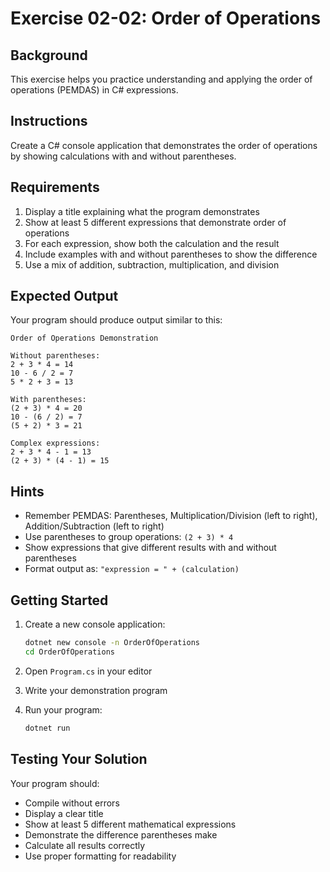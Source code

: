# Exercise 02-02: Order of Operations

## Background

This exercise helps you practice understanding and applying the order of operations (PEMDAS) in C# expressions.

## Instructions

Create a C# console application that demonstrates the order of operations by showing calculations with and without parentheses.

## Requirements

1. Display a title explaining what the program demonstrates
2. Show at least 5 different expressions that demonstrate order of operations
3. For each expression, show both the calculation and the result
4. Include examples with and without parentheses to show the difference
5. Use a mix of addition, subtraction, multiplication, and division

## Expected Output

Your program should produce output similar to this:

```
Order of Operations Demonstration

Without parentheses:
2 + 3 * 4 = 14
10 - 6 / 2 = 7
5 * 2 + 3 = 13

With parentheses:
(2 + 3) * 4 = 20
10 - (6 / 2) = 7
(5 + 2) * 3 = 21

Complex expressions:
2 + 3 * 4 - 1 = 13
(2 + 3) * (4 - 1) = 15
```

## Hints

- Remember PEMDAS: Parentheses, Multiplication/Division (left to right), Addition/Subtraction (left to right)
- Use parentheses to group operations: `(2 + 3) * 4`
- Show expressions that give different results with and without parentheses
- Format output as: `"expression = " + (calculation)`

## Getting Started

1. Create a new console application:
   ```bash
   dotnet new console -n OrderOfOperations
   cd OrderOfOperations
   ```

2. Open `Program.cs` in your editor

3. Write your demonstration program

4. Run your program:
   ```bash
   dotnet run
   ```

## Testing Your Solution

Your program should:
- Compile without errors
- Display a clear title
- Show at least 5 different mathematical expressions
- Demonstrate the difference parentheses make
- Calculate all results correctly
- Use proper formatting for readability